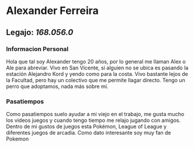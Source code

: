   # **Alexander Ferreira**  
  ## Legajo: *168.056.0* 
  ### Informacion Personal 
Hola que tal soy Alexander tengo 20 años, por lo general me llaman Alex o Ale para abreviar. Vivo en San Vicente, si alguien no se ubica es pasando la estación Alejandro Kord y yendo como para la costa. Vivo bastante lejos de la Facultad, pero hay un colectivo que me permite llagar directo. Tengo un perro que adoptamos, nada más sobre mí.
 ### Pasatiempos 
Como pasatiempos suelo ayudar a mi viejo en el trabajo, me gusta mucho los videos juegos y cuando tengo tiempo me relajo jugando con amigos. Dentro de mi gustos de juegos esta Pokémon, League of League y diferentes juegos de arcadia. Como dato interesante soy muy fan de Pokemon 
